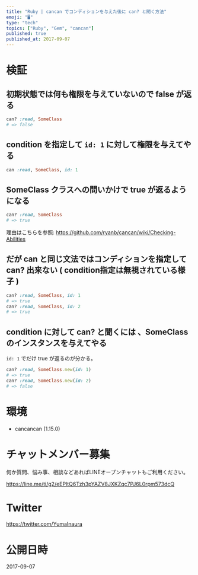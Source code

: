 ```yaml
---
title: "Ruby | cancan でコンディションを与えた後に can? と聞く方法"
emoji: "🖥"
type: "tech"
topics: ["Ruby", "Gem", "cancan"]
published: true
published_at: 2017-09-07
---
```


# 検証

## 初期状態では何も権限を与えていないので false が返る

```rb
can? :read, SomeClass
# => false
```

## condition を指定して `id: 1` に対して権限を与えてやる

```rb
can :read, SomeClass, id: 1
```

## SomeClass クラスへの問いかけで true が返るようになる

```rb
can? :read, SomeClass
# => true
```

理由はこちらを参照: https://github.com/ryanb/cancan/wiki/Checking-Abilities

## だが can と同じ文法ではコンディションを指定して can? 出来ない ( condition指定は無視されている様子 )

```rb
can? :read, SomeClass, id: 1
# => true
can? :read, SomeClass, id: 2
# => true
```

## condition に対して can? と聞くには 、SomeClass のインスタンスを与えてやる

`id: 1` でだけ true が返るのが分かる。

```rb
can? :read, SomeClass.new(id: 1)
# => true
can? :read, SomeClass.new(id: 2)
# => false
```

# 環境

- cancancan (1.15.0)








<!-- Update From Qiita API -->

# チャットメンバー募集


何か質問、悩み事、相談などあればLINEオープンチャットもご利用ください。

https://line.me/ti/g2/eEPltQ6Tzh3pYAZV8JXKZqc7PJ6L0rpm573dcQ





# Twitter


https://twitter.com/YumaInaura


<!-- Update From Qiita API -->



# 公開日時

2017-09-07
